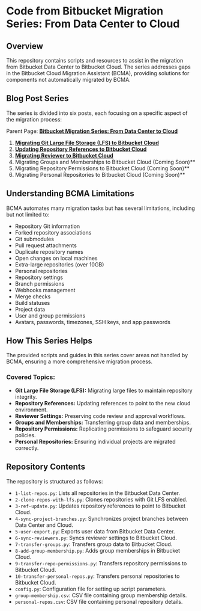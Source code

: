 # Code from Bitbucket Migration Series: From Data Center to Cloud

## Overview
This repository contains scripts and resources to assist in the migration from Bitbucket Data Center to Bitbucket Cloud. The series addresses gaps in the Bitbucket Cloud Migration Assistant (BCMA), providing solutions for components not automatically migrated by BCMA.

## Blog Post Series
The series is divided into six posts, each focusing on a specific aspect of the migration process:

Parent Page: **[Bitbucket Migration Series: From Data Center to Cloud](https://atlassianexpert.tips/2024/05/08/bitbucket-migration-series-from-data-center-to-cloud/)**

1. **[Migrating Git Large File Storage (LFS) to Bitbucket Cloud](https://atlassianexpert.tips/2024/05/09/1-6-migrating-git-large-file-storage-lfs-to-bitbucket-cloud/)**
2. **[Updating Repository References to Bitbucket Cloud](https://atlassianexpert.tips/2024/05/15/2-6-updating-repository-references-to-bitbucket-cloud/)**
3. **[Migrating Reviewer to Bitbucket Cloud](https://atlassianexpert.tips/2024/05/29/3-6-migrating-reviewers-to-bitbucket-cloud/)**
4. Migrating Groups and Memberships to Bitbucket Cloud (Coming Soon)**
5. Migrating Repository Permissions to Bitbucket Cloud (Coming Soon)**
6. Migrating Personal Repositories to Bitbucket Cloud (Coming Soon)**

## Understanding BCMA Limitations
BCMA automates many migration tasks but has several limitations, including but not limited to:

- Repository Git information
- Forked repository associations
- Git submodules
- Pull request attachments
- Duplicate repository names
- Open changes on local machines
- Extra-large repositories (over 10GB)
- Personal repositories
- Repository settings
- Branch permissions
- Webhooks management
- Merge checks
- Build statuses
- Project data
- User and group permissions
- Avatars, passwords, timezones, SSH keys, and app passwords

## How This Series Helps
The provided scripts and guides in this series cover areas not handled by BCMA, ensuring a more comprehensive migration process.

### Covered Topics:
- **Git Large File Storage (LFS):** Migrating large files to maintain repository integrity.
- **Repository References:** Updating references to point to the new cloud environment.
- **Reviewer Settings:** Preserving code review and approval workflows.
- **Groups and Memberships:** Transferring group data and memberships.
- **Repository Permissions:** Replicating permissions to safeguard security policies.
- **Personal Repositories:** Ensuring individual projects are migrated correctly.

## Repository Contents
The repository is structured as follows:

- `1-list-repos.py`: Lists all repositories in the Bitbucket Data Center.
- `2-clone-repos-with-lfs.py`: Clones repositories with Git LFS enabled.
- `3-ref-update.py`: Updates repository references to point to Bitbucket Cloud.
- `4-sync-project-branches.py`: Synchronizes project branches between Data Center and Cloud.
- `5-user-export.py`: Exports user data from Bitbucket Data Center.
- `6-sync-reviewers.py`: Syncs reviewer settings to Bitbucket Cloud.
- `7-transfer-groups.py`: Transfers group data to Bitbucket Cloud.
- `8-add-group-membership.py`: Adds group memberships in Bitbucket Cloud.
- `9-transfer-repo-permissions.py`: Transfers repository permissions to Bitbucket Cloud.
- `10-transfer-personal-repos.py`: Transfers personal repositories to Bitbucket Cloud.
- `config.py`: Configuration file for setting up script parameters.
- `group-membership.csv`: CSV file containing group membership details.
- `personal-repos.csv`: CSV file containing personal repository details.
